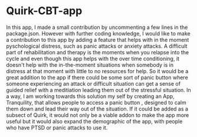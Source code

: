 # Quirk-CBT-app

In this app, I made a small contribution by uncommenting a few lines in the package.json. However with further coding knowledge, I would like to make a contribution to this app by adding a feature that helps with in the moment pyschological distress, such as panic attacks or anxiety attacks. A difficult part of rehabilitation and therapy is the moments when you relapse into the cycle and even though this app helps with the over time conditioning, it doesn't help with the in-the-moment situations when somebody is in distress at that moment with little to no resources for help. So it would be a great addition to the app if there could be some sort of panic button where someone experiencing an attack or difficult situation can get a sense of guided relief with a meditiation leading them out of the stressful situation. In a way, I am working towards this solution my self by creating an App, Tranquility, that allows people to access a panic button , designed to calm them down and lead their way out of the situation. If it could be added as a subsect of Quirk, it would not only be a viable addon to make the app more useful but it would also expand the demographic of the app, with people who have PTSD or panic attacks to use it.
